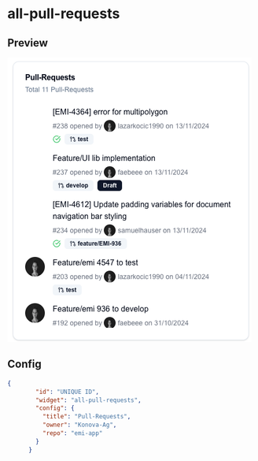 # all-pull-requests

## Preview
![pull-requests-example.png](assets/pull-requests-example.png)

## Config
```json
{
        "id": "UNIQUE ID",
        "widget": "all-pull-requests",
        "config": {
          "title": "Pull-Requests",
          "owner": "Konova-Ag",
          "repo": "emi-app"
        }
      }
```